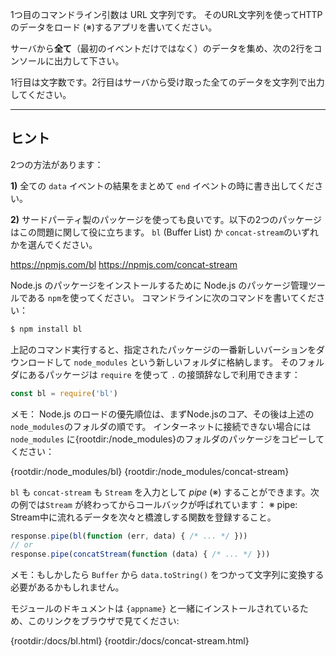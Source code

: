 1つ目のコマンドライン引数は URL 文字列です。 そのURL文字列を使ってHTTP のデータをロード (※)するアプリを書いてください。

サーバから**全て**（最初のイベントだけではなく）のデータを集め、次の2行をコンソールに出力して下さい。

1行目は文字数です。2行目はサーバから受け取った全てのデータを文字列で出力してください。

----------------------------------------------------------------------
## ヒント

2つの方法があります：

**1)** 全ての `data` イベントの結果をまとめて `end` イベントの時に書き出してください。

**2)** サードパーティ製のパッケージを使っても良いです。以下の2つのパッケージはこの問題に関して役に立ちます。 `bl` (Buffer List) か `concat-stream`のいずれかを選んでください。

  <https://npmjs.com/bl>
  <https://npmjs.com/concat-stream>

Node.js のパッケージをインストールするために Node.js のパッケージ管理ツールである `npm`を使ってください。
コマンドラインに次のコマンドを書いてください：

```sh
$ npm install bl
```

上記のコマンド実行すると、指定されたパッケージの一番新しいバーションをダウンロードして `node_modules` という新しいフォルダに格納します。
そのフォルダにあるパッケージは `require` を使って `.` の接頭辞なしで利用できます：

```js
const bl = require('bl')
```

メモ： Node.js のロードの優先順位は、まずNode.jsのコア、その後は上述の `node_modules`のフォルダの順です。
インターネットに接続できない場合には `node_modules` に{rootdir:/node_modules}のフォルダのパッケージをコピーしてください：

  {rootdir:/node_modules/bl}
  {rootdir:/node_modules/concat-stream}

`bl` も `concat-stream` も `Stream` を入力として *pipe* (※) することができます。次の例では`Stream` が終わってからコールバックが呼ばれています：
※ pipe: Stream中に流れるデータを次々と橋渡しする関数を登録すること。

```js
response.pipe(bl(function (err, data) { /* ... */ }))
// or
response.pipe(concatStream(function (data) { /* ... */ }))
```

メモ：もしかしたら `Buffer` から `data.toString()` をつかって文字列に変換する必要があるかもしれません。

モジュールのドキュメントは `{appname}` と一緒にインストールされているため、このリンクをブラウザで見てください:

  {rootdir:/docs/bl.html}
  {rootdir:/docs/concat-stream.html}
